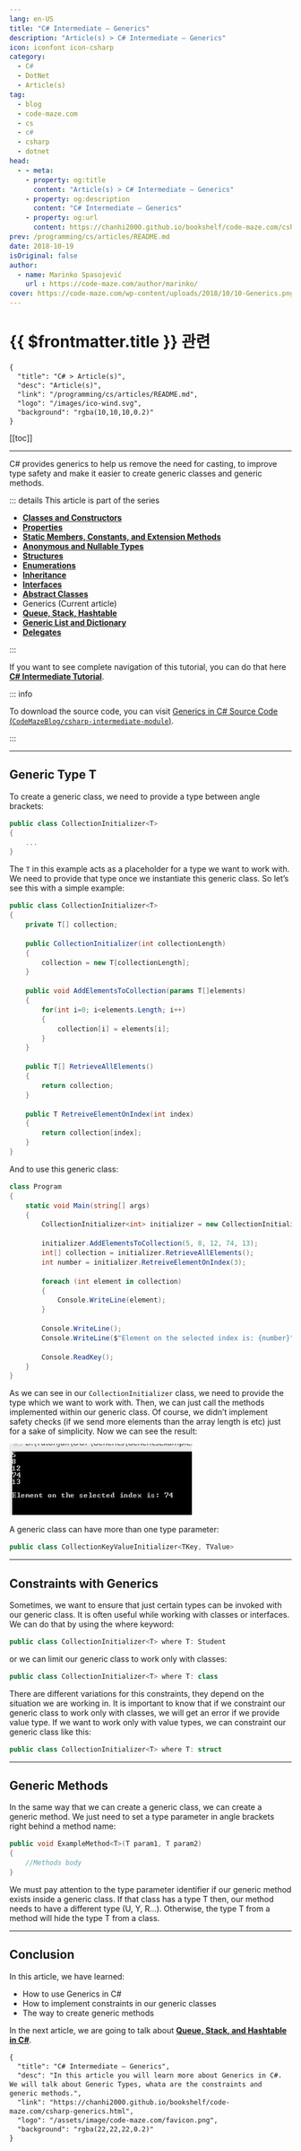 ```yaml
---
lang: en-US
title: "C# Intermediate – Generics"
description: "Article(s) > C# Intermediate – Generics"
icon: iconfont icon-csharp
category:
  - C#
  - DotNet
  - Article(s)
tag:
  - blog
  - code-maze.com
  - cs
  - c#
  - csharp
  - dotnet
head:
  - - meta:
    - property: og:title
      content: "Article(s) > C# Intermediate – Generics"
    - property: og:description
      content: "C# Intermediate – Generics"
    - property: og:url
      content: https://chanhi2000.github.io/bookshelf/code-maze.com/csharp-generics.html
prev: /programming/cs/articles/README.md
date: 2018-10-19
isOriginal: false
author:
  - name: Marinko Spasojević
    url : https://code-maze.com/author/marinko/
cover: https://code-maze.com/wp-content/uploads/2018/10/10-Generics.png
---
```


# {{ $frontmatter.title }} 관련

```component VPCard
{
  "title": "C# > Article(s)",
  "desc": "Article(s)",
  "link": "/programming/cs/articles/README.md",
  "logo": "/images/ico-wind.svg",
  "background": "rgba(10,10,10,0.2)"
}
```

[[toc]]

---

<SiteInfo
  name="C# Intermediate – Generics"
  desc="In this article you will learn more about Generics in C#. We will talk about Generic Types, whata are the constraints and generic methods."
  url="https://code-maze.com/csharp-generics/"
  logo="/assets/image/code-maze.com/favicon.png"
  preview="/assets/image/csharp-generics/banner.png"/>

C# provides generics to help us remove the need for casting, to improve type safety and make it easier to create generic classes and generic methods.

::: details This article is part of the series

- [**Classes and Constructors**](/code-maze.com/csharp-classes-constructors.md)
- [**Properties**](/code-maze.com/csharp-properties.md)
- [**Static Members, Constants, and Extension Methods**](/code-maze.com/csharp-static-members-constants-extension-methods.md)
- [**Anonymous and Nullable Types**](/code-maze.com/csharp-anonymous-nullable-types.md)
- [**Structures**](/code-maze.com/csharp-structures.md)
- [**Enumerations**](/code-maze.com/csharp-enumerations.md)
- [**Inheritance**](/code-maze.com/csharp-inheritance.md)
- [**Interfaces**](/code-maze.com/csharp-interfaces.md)
- [**Abstract Classes**](/code-maze.com/csharp-abstract-classes.md)
- Generics (Current article)
- [**Queue, Stack, Hashtable**](/code-maze.com/csharp-queue-stack-hashtable.md)
- [**Generic List and Dictionary**](/code-maze.com/cshart-generic-list-dictionary.md)
- [**Delegates**](/code-maze.com/csharp-delegates.md)

:::

If you want to see complete navigation of this tutorial, you can do that here [**C# Intermediate Tutorial**](/code-maze.com/csharp-intermediate-tutorial-oop.md).

::: info

To download the source code, you can visit [Generics in C# Source Code (<FontIcon icon="iconfont icon-github"/>`CodeMazeBlog/csharp-intermediate-module`)](https://github.com/CodeMazeBlog/csharp-intermediate-module/tree/generics).

:::

---

## Generic Type T

To create a generic class, we need to provide a type between angle brackets:

```cs
public class CollectionInitializer<T>
{
    ...
}
```

The `T` in this example acts as a placeholder for a type we want to work with. We need to provide that type once we instantiate this generic class. So let’s see this with a simple example:

```cs
public class CollectionInitializer<T>
{
    private T[] collection;

    public CollectionInitializer(int collectionLength)
    {
        collection = new T[collectionLength];
    }

    public void AddElementsToCollection(params T[]elements)
    {
        for(int i=0; i<elements.Length; i++)
        {
            collection[i] = elements[i];
        }
    }

    public T[] RetrieveAllElements()
    {
        return collection;
    }

    public T RetreiveElementOnIndex(int index)
    {
        return collection[index];
    }
}
```

And to use this generic class:

```cs
class Program
{
    static void Main(string[] args)
    {
        CollectionInitializer<int> initializer = new CollectionInitializer<int>(5);

        initializer.AddElementsToCollection(5, 8, 12, 74, 13);
        int[] collection = initializer.RetrieveAllElements();
        int number = initializer.RetreiveElementOnIndex(3);

        foreach (int element in collection)
        {
            Console.WriteLine(element);
        }

        Console.WriteLine();
        Console.WriteLine($"Element on the selected index is: {number}");

        Console.ReadKey();
    }
}
```

As we can see in our `CollectionInitializer` class, we need to provide the type which we want to work with. Then, we can just call the methods implemented within our generic class. Of course, we didn’t implement safety checks (if we send more elements than the array length is etc) just for a sake of simplicity. Now we can see the result:

![Generic example - Generics in C#](/assets/image/code-maze.com/csharp-generics/16-Generic_example.png)

A generic class can have more than one type parameter:

```cs
public class CollectionKeyValueInitializer<TKey, TValue>
```

---

## Constraints with Generics

Sometimes, we want to ensure that just certain types can be invoked with our generic class. It is often useful while working with classes or interfaces. We can do that by using the where keyword:

```cs
public class CollectionInitializer<T> where T: Student
```

or we can limit our generic class to work only with classes:

```cs
public class CollectionInitializer<T> where T: class
```

There are different variations for this constraints, they depend on the situation we are working in. It is important to know that if we constraint our generic class to work only with classes, we will get an error if we provide value type. If we want to work only with value types, we can constraint our generic class like this:

```cs
public class CollectionInitializer<T> where T: struct
```

---

## Generic Methods

In the same way that we can create a generic class, we can create a generic method. We just need to set a type parameter in angle brackets right behind a method name:

```cs
public void ExampleMethod<T>(T param1, T param2)
{
    //Methods body
}
```

We must pay attention to the type parameter identifier if our generic method exists inside a generic class. If that class has a type T then, our method needs to have a different type (U, Y, R…). Otherwise, the type T from a method will hide the type T from a class.

---

## Conclusion

In this article, we have learned:

- How to use Generics in C#
- How to implement constraints in our generic classes
- The way to create generic methods

In the next article, we are going to talk about [**Queue, Stack, and Hashtable in C#**](/code-maze.com/csharp-queue-stack-hashtable.md).

<!-- TODO: add ARTICLE CARD -->
```component VPCard
{
  "title": "C# Intermediate – Generics",
  "desc": "In this article you will learn more about Generics in C#. We will talk about Generic Types, whata are the constraints and generic methods.",
  "link": "https://chanhi2000.github.io/bookshelf/code-maze.com/csharp-generics.html",
  "logo": "/assets/image/code-maze.com/favicon.png",
  "background": "rgba(22,22,22,0.2)"
}
```
